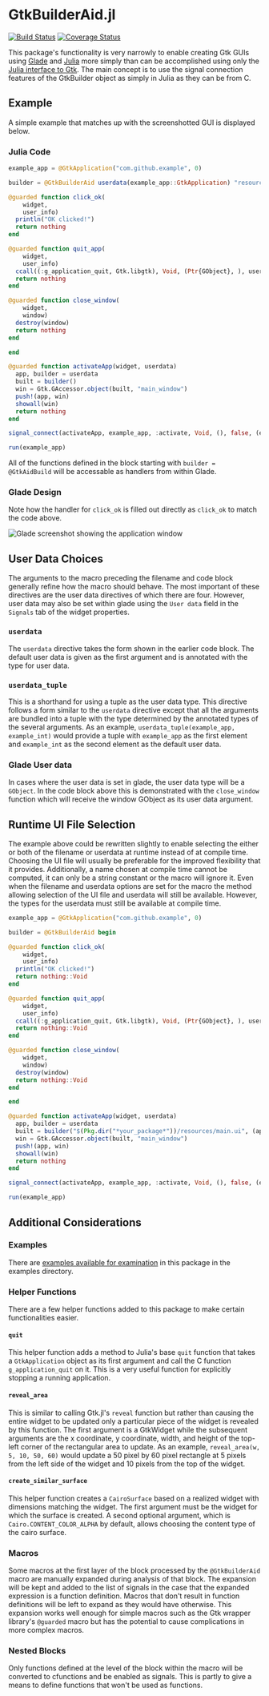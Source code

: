 # GtkBuilderAid.jl
[![Build Status](https://travis-ci.org/Matt5sean3/GtkBuilderAid.jl.svg?branch=master)](https://travis-ci.org/Matt5sean3/GtkBuilderAid.jl)
[![Coverage Status](https://coveralls.io/repos/github/Matt5sean3/GtkBuilderAid.jl/badge.svg?branch=master)](https://coveralls.io/github/Matt5sean3/GtkBuilderAid.jl?branch=master)

This package's functionality is very narrowly to enable creating Gtk GUIs using [Glade](https://glade.gnome.org/) and [Julia](http://julialang.org/) more simply than can be accomplished using only the [Julia interface to Gtk](https://github.com/JuliaLang/Gtk.jl). The main concept is to use the signal connection features of the GtkBuilder object as simply in Julia as they can be from C.

## Example

A simple example that matches up with the screenshotted GUI is displayed below.

### Julia Code

```julia
example_app = @GtkApplication("com.github.example", 0)

builder = @GtkBuilderAid userdata(example_app::GtkApplication) "resources/main.ui" begin

@guarded function click_ok(
    widget, 
    user_info)
  println("OK clicked!")
  return nothing
end

@guarded function quit_app(
    widget,
    user_info)
  ccall((:g_application_quit, Gtk.libgtk), Void, (Ptr{GObject}, ), user_info)
  return nothing
end

@guarded function close_window(
    widget,
    window)
  destroy(window)
  return nothing
end

end

@guarded function activateApp(widget, userdata)
  app, builder = userdata
  built = builder()
  win = Gtk.GAccessor.object(built, "main_window")
  push!(app, win)
  showall(win)
  return nothing
end

signal_connect(activateApp, example_app, :activate, Void, (), false, (example_app, builder))

run(example_app)
```

All of the functions defined in the block starting with `builder = @GtkAidBuild` will be accessable as handlers from within Glade.

### Glade Design

Note how the handler for `click_ok` is filled out directly as `click_ok` to match the code above.

![Glade screenshot showing the application window](doc/resources/glade_example.png)

## User Data Choices

The arguments to the macro preceding the filename and code block generally refine how the macro should behave. The most important of these directives are the user data directives of which there are four. However, user data may also be set within glade using the `User data` field in the `Signals` tab of the widget properties.

### `userdata`

The `userdata` directive takes the form shown in the earlier code block. The default user data is given as the first argument and is annotated with the type for user data.

### `userdata_tuple`

This is a shorthand for using a tuple as the user data type. This directive follows a form similar to the `userdata` directive except that all the arguments are bundled into a tuple with the type determined by the annotated types of the several arguments. As an example, `userdata_tuple(example_app, example_int)` would provide a tuple with `example_app` as the first element and `example_int` as the second element as the default user data.

### Glade User data

In cases where the user data is set in glade, the user data type will be a `GObject`. In the code block above this is demonstrated with the `close_window` function which will receive the window GObject as its user data argument.

## Runtime UI File Selection
The example above could be rewritten slightly to enable selecting the either or both of the filename or userdata at runtime instead of at compile time. Choosing the UI file will usually be preferable for the improved flexibility that it provides. Additionally, a name chosen at compile time cannot be computed, it can only be a string constant or the macro will ignore it. Even when the filename and userdata options are set for the macro the method allowing selection of the UI file and userdata will still be available. However, the types for the userdata must still be available at compile time.

```julia
example_app = @GtkApplication("com.github.example", 0)

builder = @GtkBuilderAid begin

@guarded function click_ok(
    widget,
    user_info)
  println("OK clicked!")
  return nothing::Void
end

@guarded function quit_app(
    widget,
    user_info)
  ccall((:g_application_quit, Gtk.libgtk), Void, (Ptr{GObject}, ), user_info)
  return nothing::Void
end

@guarded function close_window(
    widget,
    window)
  destroy(window)
  return nothing::Void
end

end

@guarded function activateApp(widget, userdata)
  app, builder = userdata
  built = builder("$(Pkg.dir("*your_package*"))/resources/main.ui", (app, ))
  win = Gtk.GAccessor.object(built, "main_window")
  push!(app, win)
  showall(win)
  return nothing
end

signal_connect(activateApp, example_app, :activate, Void, (), false, (example_app, builder))

run(example_app)
```

## Additional Considerations

### Examples

There are [examples available for examination](doc/README.md) in this package in the examples directory.

### Helper Functions

There are a few helper functions added to this package to make certain functionalities easier.

#### `quit`

This helper function adds a method to Julia's base `quit` function that takes a `GtkApplication` object as its first argument and call the C function `g_application_quit` on it. This is a very useful function for explicitly stopping a running application.

#### `reveal_area`

This is similar to calling Gtk.jl's `reveal` function but rather than causing the entire widget to be updated only a particular piece of the widget is revealed by this function. The first argument is a GtkWidget while the subsequent arguments are the x coordinate, y coordinate, width, and height of the top-left corner of the rectangular area to update. As an example, `reveal_area(w, 5, 10, 50, 60)` would update a 50 pixel by 60 pixel rectangle at 5 pixels from the left side of the widget and 10 pixels from the top of the widget.

#### `create_similar_surface`

This helper function creates a `CairoSurface` based on a realized widget with dimensions matching the widget. The first argument must be the widget for which the surface is created. A second optional argument, which is `Cairo.CONTENT_COLOR_ALPHA` by default, allows choosing the content type of the cairo surface.

### Macros

Some macros at the first layer of the block processed by the `@GtkBuilderAid` macro are manually expanded during analysis of that block. The expansion will be kept and added to the list of signals in the case that the expanded expression is a function definition. Macros that don't result in function definitions will be left to expand as they would have otherwise. This expansion works well enough for simple macros such as the Gtk wrapper library's `@guarded` macro but has the potential to cause complications in more complex macros.

### Nested Blocks

Only functions defined at the level of the block within the macro will be converted to cfunctions and be enabled as signals. This is partly to give a means to define functions that won't be used as functions.

